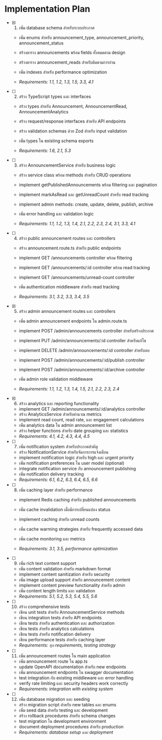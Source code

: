 # Implementation Plan

- [x] 1. เพิ่ม database schema สำหรับระบบประกาศ



  - เพิ่ม enums สำหรับ announcement_type, announcement_priority, announcement_status
  - สร้างตาราง announcements พร้อม fields ทั้งหมดตาม design
  - สร้างตาราง announcement_reads สำหรับติดตามการอ่าน
  - เพิ่ม indexes สำหรับ performance optimization



  - _Requirements: 1.1, 1.2, 1.3, 1.5, 3.3, 4.1_

- [ ] 2. สร้าง TypeScript types และ interfaces
  - สร้าง types สำหรับ Announcement, AnnouncementRead, AnnouncementAnalytics



  - สร้าง request/response interfaces สำหรับ API endpoints
  - สร้าง validation schemas ด้วย Zod สำหรับ input validation
  - เพิ่ม types ใน existing schema exports
  - _Requirements: 1.6, 2.1, 5.3_




- [ ] 3. สร้าง AnnouncementService สำหรับ business logic
  - สร้าง service class พร้อม methods สำหรับ CRUD operations
  - implement getPublishedAnnouncements พร้อม filtering และ pagination
  - implement markAsRead และ getUnreadCount สำหรับ read tracking
  - implement admin methods: create, update, delete, publish, archive



  - เพิ่ม error handling และ validation logic
  - _Requirements: 1.1, 1.2, 1.3, 1.4, 2.1, 2.2, 2.3, 2.4, 3.1, 3.3, 4.1_

- [ ] 4. สร้าง public announcement routes และ controllers
  - สร้าง announcement.route.ts สำหรับ public endpoints
  - implement GET /announcements controller พร้อม filtering
  - implement GET /announcements/:id controller พร้อม read tracking



  - implement GET /announcements/unread-count controller
  - เพิ่ม authentication middleware สำหรับ read tracking
  - _Requirements: 3.1, 3.2, 3.3, 3.4, 3.5_

- [x] 5. สร้าง admin announcement routes และ controllers



  - เพิ่ม admin announcement endpoints ใน admin.route.ts
  - implement POST /admin/announcements controller สำหรับสร้างประกาศ
  - implement PUT /admin/announcements/:id controller สำหรับแก้ไข
  - implement DELETE /admin/announcements/:id controller สำหรับลบ
  - implement POST /admin/announcements/:id/publish controller



  - implement POST /admin/announcements/:id/archive controller
  - เพิ่ม admin role validation middleware
  - _Requirements: 1.1, 1.2, 1.3, 1.4, 1.5, 2.1, 2.2, 2.3, 2.4_

- [x] 6. สร้าง analytics และ reporting functionality

  - implement GET /admin/announcements/:id/analytics controller
  - สร้าง AnalyticsService สำหรับคำนวณ metrics
  - implement read count, read rate, และ engagement calculations
  - เพิ่ม analytics data ใน admin announcement list
  - สร้าง helper functions สำหรับ date grouping และ statistics
  - _Requirements: 4.1, 4.2, 4.3, 4.4, 4.5_


- [ ] 7. เพิ่ม notification system สำหรับประกาศสำคัญ
  - สร้าง NotificationService สำหรับจัดการการแจ้งเตือน
  - implement notification logic สำหรับ high และ urgent priority
  - เพิ่ม notification preferences ใน user model (optional)
  - integrate notification service กับ announcement publishing
  - เพิ่ม notification delivery tracking
  - _Requirements: 6.1, 6.2, 6.3, 6.4, 6.5, 6.6_

- [ ] 8. เพิ่ม caching layer สำหรับ performance
  - implement Redis caching สำหรับ published announcements


  - เพิ่ม cache invalidation เมื่อมีการเปลี่ยนแปลง status
  - implement caching สำหรับ unread counts
  - เพิ่ม cache warming strategies สำหรับ frequently accessed data
  - เพิ่ม cache monitoring และ metrics


  - _Requirements: 3.1, 3.5, performance optimization_

- [ ] 9. เพิ่ม rich text content support
  - เพิ่ม content validation สำหรับ markdown format
  - implement content sanitization สำหรับ security
  - เพิ่ม image upload support สำหรับ announcement content
  - implement content preview functionality สำหรับ admin
  - เพิ่ม content length limits และ validation
  - _Requirements: 5.1, 5.2, 5.3, 5.4, 5.5, 5.6_

- [ ] 10. สร้าง comprehensive tests
  - เขียน unit tests สำหรับ AnnouncementService methods
  - เขียน integration tests สำหรับ API endpoints
  - เขียน tests สำหรับ authentication และ authorization
  - เขียน tests สำหรับ analytics calculations
  - เขียน tests สำหรับ notification delivery
  - เขียน performance tests สำหรับ caching layer
  - _Requirements: ทุก requirements, testing strategy_

- [ ] 11. เพิ่ม announcement routes ใน main application
  - เพิ่ม announcement route ใน app.ts
  - update OpenAPI documentation สำหรับ new endpoints
  - เพิ่ม announcement endpoints ใน swagger documentation
  - test integration กับ existing middleware และ error handling
  - verify rate limiting และ security headers work correctly
  - _Requirements: integration with existing system_

- [ ] 12. เพิ่ม database migration และ seeding
  - สร้าง migration script สำหรับ new tables และ enums
  - เพิ่ม seed data สำหรับ testing และ development
  - สร้าง rollback procedures สำหรับ schema changes
  - test migration ใน development environment
  - document deployment procedures สำหรับ production
  - _Requirements: database setup และ deployment_